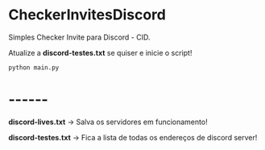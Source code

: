 # CheckerInvitesDiscord

Simples Checker Invite para Discord - CID.

Atualize a **discord-testes.txt** se quiser e inicie o script!

```
python main.py
```

# ------ #

**discord-lives.txt** -> Salva os servidores em funcionamento!

**discord-testes.txt** -> Fica a lista de todas os endereços de discord server!
